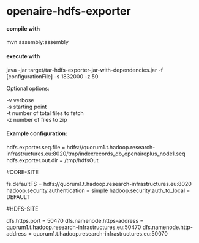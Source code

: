 # openaire-hdfs-exporter


#### compile with
mvn assembly:assembly

#### execute with
java -jar target/tar-hdfs-exporter-jar-with-dependencies.jar -f [configurationFile] -s 1832000 -z 50

Optional options:

-v verbose\
-s starting point\
-t number of total files to fetch\
-z number of files to zip


#### Example configuration:

hdfs.exporter.seq.file			=	hdfs://quorum1.t.hadoop.research-infrastructures.eu:8020/tmp/indexrecords_db_openaireplus_node1.seq
hdfs.exporter.out.dir			=	/tmp/hdfsOut

#CORE-SITE

fs.defaultFS					=	hdfs://quorum1.t.hadoop.research-infrastructures.eu:8020
hadoop.security.authentication	=	simple
hadoop.security.auth_to_local	=	DEFAULT

#HDFS-SITE

dfs.https.port					=	50470
dfs.namenode.https-address		=	quorum1.t.hadoop.research-infrastructures.eu:50470
dfs.namenode.http-address		=	quorum1.t.hadoop.research-infrastructures.eu:50070
